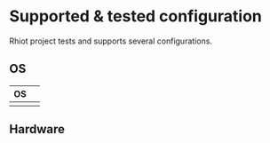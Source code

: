 # Supported & tested configuration

Rhiot project tests and supports several configurations.

## OS 

|OS |   |
|---|---|
|||


## Hardware



